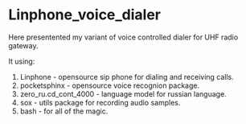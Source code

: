 # Linphone_voice_dialer
Here presentented my variant of voice controlled dialer for UHF radio gateway.

It using:
1. Linphone - opensource sip phone for dialing and receiving calls.
2. pocketsphinx - opensource voice recognion package.
3. zero_ru.cd_cont_4000 - language model for russian language.
4. sox - utils package for recording audio samples.
5. bash - for all of the magic.
